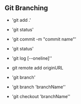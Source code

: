## Git Branching


* 'git add .'
* 'git status'
* 'git commit -m "commit name"'
* 'git status'
* 'git log [--oneline]''
* git remote add originURL


* 'git branch'
* 'git branch 'branchName''
* 'git checkout 'branchName''
